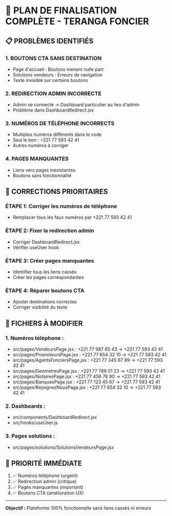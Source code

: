 # 🚀 PLAN DE FINALISATION COMPLÈTE - TERANGA FONCIER

## 📋 PROBLÈMES IDENTIFIÉS

### 1. **BOUTONS CTA SANS DESTINATION**
- Page d'accueil : Boutons menant nulle part
- Solutions vendeurs : Erreurs de navigation
- Texte invisible sur certains boutons

### 2. **REDIRECTION ADMIN INCORRECTE**
- Admin se connecte → Dashboard particulier au lieu d'admin
- Problème dans DashboardRedirect.jsx

### 3. **NUMÉROS DE TÉLÉPHONE INCORRECTS**
- Multiples numéros différents dans le code
- Seul le bon : +221 77 593 42 41
- Autres numéros à corriger

### 4. **PAGES MANQUANTES**
- Liens vers pages inexistantes
- Boutons sans fonctionnalité

## 🔧 CORRECTIONS PRIORITAIRES

### ÉTAPE 1: Corriger les numéros de téléphone
- Remplacer tous les faux numéros par +221 77 593 42 41

### ÉTAPE 2: Fixer la redirection admin  
- Corriger DashboardRedirect.jsx
- Vérifier useUser hook

### ÉTAPE 3: Créer pages manquantes
- Identifier tous les liens cassés
- Créer les pages correspondantes

### ÉTAPE 4: Réparer boutons CTA
- Ajouter destinations correctes
- Corriger visibilité du texte

## 📁 FICHIERS À MODIFIER

### 1. Numéros téléphone :
- src/pages/VendeursPage.jsx : +221 77 987 65 43 → +221 77 593 42 41
- src/pages/PromoteursPage.jsx : +221 77 654 32 10 → +221 77 593 42 41  
- src/pages/AgentsFonciersPage.jsx : +221 77 345 67 89 → +221 77 593 42 41
- src/pages/GeometresPage.jsx : +221 77 789 01 23 → +221 77 593 42 41
- src/pages/NotairesPage.jsx : +221 77 456 78 90 → +221 77 593 42 41
- src/pages/BanquesPage.jsx : +221 77 123 45 67 → +221 77 593 42 41
- src/pages/RejoignezNousPage.jsx : +221 77 654 32 10 → +221 77 593 42 41

### 2. Dashboards :
- src/components/DashboardRedirect.jsx
- src/hooks/useUser.js

### 3. Pages solutions :
- src/pages/solutions/SolutionsVendeursPage.jsx

## 🎯 PRIORITÉ IMMÉDIATE
1. ✅ Numéros téléphone (urgent)
2. ✅ Redirection admin (critique)  
3. ✅ Pages manquantes (important)
4. ✅ Boutons CTA (amélioration UX)

---
**Objectif :** Plateforme 100% fonctionnelle sans liens cassés ni erreurs
